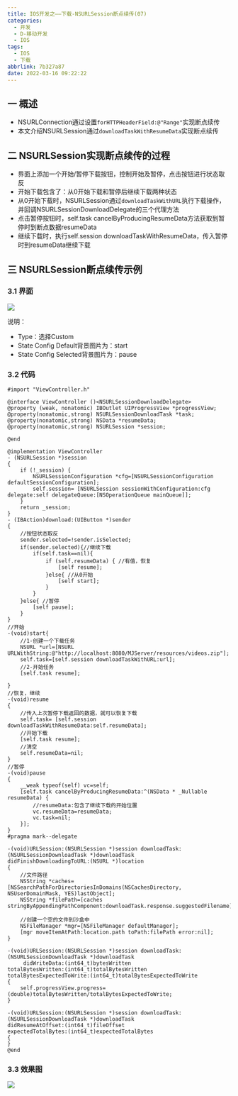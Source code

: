 ```yaml
---
title: IOS开发之——下载-NSURLSession断点续传(07)
categories:
  - 开发
  - D-移动开发
  - IOS
tags:
  - IOS
  - 下载
abbrlink: 7b327a87
date: 2022-03-16 09:22:22
---
```

## 一 概述

* NSURLConnection通过设置`forHTTPHeaderField:@"Range"`实现断点续传
* 本文介绍NSURLSession通过`downloadTaskWithResumeData`实现断点续传

<!--more-->

## 二 NSURLSession实现断点续传的过程

* 界面上添加一个开始/暂停下载按钮，控制开始及暂停，点击按钮进行状态取反
* 开始下载包含了：从0开始下载和暂停后继续下载两种状态
* 从0开始下载时，NSURLSession通过`downloadTaskWithURL`执行下载操作，并回调NSURLSessionDownloadDelegate的三个代理方法
* 点击暂停按钮时，self.task cancelByProducingResumeData方法获取到暂停时到断点数据resumeData
* 继续下载时，执行self.session downloadTaskWithResumeData，传入暂停时到resumeData继续下载

## 三 NSURLSession断点续传示例

### 3.1 界面

![][1]

说明：

* Type：选择Custom
* State Config Default背景图片为：start
* State Config Selected背景图片为：pause

### 3.2 代码

```
#import "ViewController.h"

@interface ViewController ()<NSURLSessionDownloadDelegate>
@property (weak, nonatomic) IBOutlet UIProgressView *progressView;
@property(nonatomic,strong) NSURLSessionDownloadTask *task;
@property(nonatomic,strong) NSData *resumeData;
@property(nonatomic,strong) NSURLSession *session;

@end

@implementation ViewController
- (NSURLSession *)session
{
    if (!_session) {
        NSURLSessionConfiguration *cfg=[NSURLSessionConfiguration defaultSessionConfiguration];
        self.session= [NSURLSession sessionWithConfiguration:cfg delegate:self delegateQueue:[NSOperationQueue mainQueue]];
    }
    return _session;
}
- (IBAction)download:(UIButton *)sender
{
    //按钮状态取反
    sender.selected=!sender.isSelected;
    if(sender.selected){//继续下载
        if(self.task==nil){
            if (self.resumeData) { //有值，恢复
                [self resume];
            }else{ //从0开始
                [self start];
            }
        }
    }else{ //暂停
        [self pause];
    }
}
//开始
-(void)start{
    //1-创建一个下载任务
    NSURL *url=[NSURL URLWithString:@"http://localhost:8080/MJServer/resources/videos.zip"];
    self.task=[self.session downloadTaskWithURL:url];
    //2-开始任务
    [self.task resume];
    
}
//恢复，继续
-(void)resume
{
    //传入上次暂停下载返回的数据，就可以恢复下载
    self.task= [self.session downloadTaskWithResumeData:self.resumeData];
    //开始下载
    [self.task resume];
    //清空
    self.resumeData=nil;
}
//暂停
-(void)pause
{
    __weak typeof(self) vc=self;
    [self.task cancelByProducingResumeData:^(NSData * _Nullable resumeData) {
        //resumeData:包含了继续下载的开始位置
        vc.resumeData=resumeData;
        vc.task=nil;
    }];
}
#pragma mark--delegate

-(void)URLSession:(NSURLSession *)session downloadTask:(NSURLSessionDownloadTask *)downloadTask
didFinishDownloadingToURL:(NSURL *)location
{
    //文件路径
    NSString *caches=[NSSearchPathForDirectoriesInDomains(NSCachesDirectory, NSUserDomainMask, YES)lastObject];
    NSString *filePath=[caches stringByAppendingPathComponent:downloadTask.response.suggestedFilename];
    
    //创建一个空的文件到沙盒中
    NSFileManager *mgr=[NSFileManager defaultManager];
    [mgr moveItemAtPath:location.path toPath:filePath error:nil];
}

-(void)URLSession:(NSURLSession *)session downloadTask:(NSURLSessionDownloadTask *)downloadTask
     didWriteData:(int64_t)bytesWritten
totalBytesWritten:(int64_t)totalBytesWritten
totalBytesExpectedToWrite:(int64_t)totalBytesExpectedToWrite
{
    self.progressView.progress=(double)totalBytesWritten/totalBytesExpectedToWrite;
}

-(void)URLSession:(NSURLSession *)session downloadTask:(NSURLSessionDownloadTask *)downloadTask
didResumeAtOffset:(int64_t)fileOffset
expectedTotalBytes:(int64_t)expectedTotalBytes
{   
}
@end
```

### 3.3 效果图
![][2]




[1]:https://raw.githubusercontent.com/PGzxc/CDN/master/blog-ios/ios-download-08-storyboard.png
[2]:https://raw.githubusercontent.com/PGzxc/CDN/master/blog-ios/ios-download-08-process-view.gif

